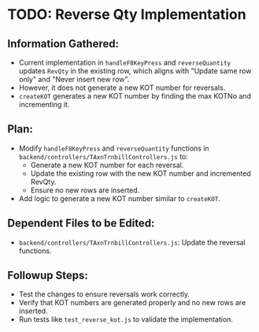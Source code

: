 # TODO: Reverse Qty Implementation

## Information Gathered:
- Current implementation in `handleF8KeyPress` and `reverseQuantity` updates `RevQty` in the existing row, which aligns with "Update same row only" and "Never insert new row".
- However, it does not generate a new KOT number for reversals.
- `createKOT` generates a new KOT number by finding the max KOTNo and incrementing it.

## Plan:
- Modify `handleF8KeyPress` and `reverseQuantity` functions in `backend/controllers/TAxnTrnbillControllers.js` to:
  - Generate a new KOT number for each reversal.
  - Update the existing row with the new KOT number and incremented RevQty.
  - Ensure no new rows are inserted.
- Add logic to generate a new KOT number similar to `createKOT`.

## Dependent Files to be Edited:
- `backend/controllers/TAxnTrnbillControllers.js`: Update the reversal functions.

## Followup Steps:
- Test the changes to ensure reversals work correctly.
- Verify that KOT numbers are generated properly and no new rows are inserted.
- Run tests like `test_reverse_kot.js` to validate the implementation.
